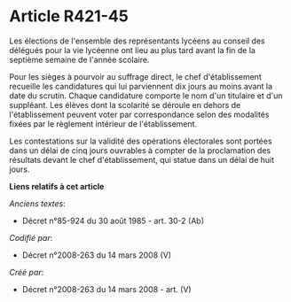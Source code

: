 # Article R421-45

Les élections de l'ensemble des représentants lycéens au conseil des délégués pour la vie lycéenne ont lieu au plus tard
avant la fin de la septième semaine de l'année scolaire.

Pour les sièges à pourvoir au suffrage direct, le chef d'établissement recueille les candidatures qui lui parviennent dix
jours au moins avant la date du scrutin. Chaque candidature comporte le nom d'un titulaire et d'un suppléant. Les élèves dont
la scolarité se déroule en dehors de l'établissement peuvent voter par correspondance selon des modalités fixées par le
règlement intérieur de l'établissement.

Les contestations sur la validité des opérations électorales sont portées dans un délai de cinq jours ouvrables à compter de
la proclamation des résultats devant le chef d'établissement, qui statue dans un délai de huit jours.

**Liens relatifs à cet article**

_Anciens textes_:

  - Décret n°85-924 du 30 août 1985 - art. 30-2 (Ab)

_Codifié par_:

  - Décret n°2008-263 du 14 mars 2008 (V)

_Créé par_:

  - Décret n°2008-263 du 14 mars 2008 - art. (V)
